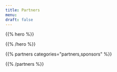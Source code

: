 ```yaml
---
title: Partners
menu:
draft: false
---
```


{{% hero %}}

{{% /hero %}}

<!-- Parteners list -->

{{% partners categories="partners,sponsors" %}}

{{% /partners %}}
